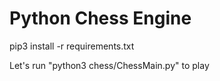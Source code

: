# Python Chess Engine
pip3 install -r requirements.txt

Let's run "python3 chess/ChessMain.py" to play